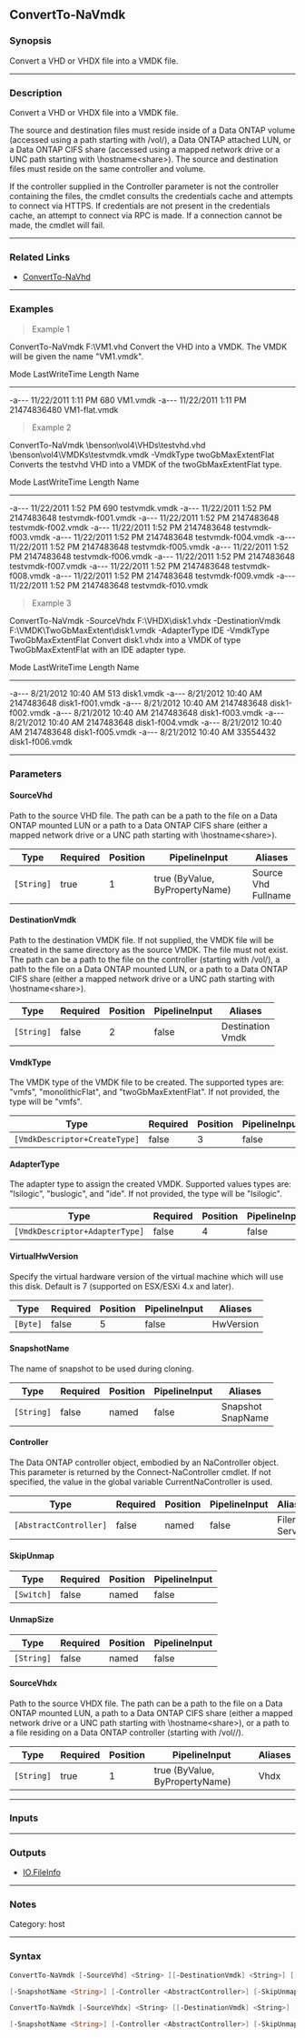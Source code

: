 ConvertTo-NaVmdk
----------------

### Synopsis
Convert a VHD or VHDX file into a VMDK file.

---

### Description

Convert a VHD or VHDX file into a VMDK file.

The source and destination files must reside inside of a Data ONTAP volume (accessed using a path starting with /vol/<volname>), a Data ONTAP attached LUN, or a Data ONTAP CIFS share (accessed using a mapped network drive or a UNC path starting with \\hostname\<share>).  The source and destination files must reside on the same controller and volume.

If the controller supplied in the Controller parameter is not the controller containing the files, the cmdlet consults the credentials cache and attempts to connect via HTTPS.  If credentials are not present in the credentials cache, an attempt to connect via RPC is made.  If a connection cannot be made, the cmdlet will fail.

---

### Related Links
* [ConvertTo-NaVhd](ConvertTo-NaVhd)

---

### Examples
> Example 1

ConvertTo-NaVmdk F:\VM1.vhd
Convert the VHD into a VMDK.  The VMDK will be given the name "VM1.vmdk".

Mode                LastWriteTime      Length Name
----                -------------      ------ ----
-a---        11/22/2011   1:11 PM         680 VM1.vmdk
-a---        11/22/2011   1:11 PM 21474836480 VM1-flat.vmdk

> Example 2

ConvertTo-NaVmdk \\benson\vol4\VHDs\testvhd.vhd \\benson\vol4\VMDKs\testvmdk.vmdk -VmdkType twoGbMaxExtentFlat
Converts the testvhd VHD into a VMDK of the twoGbMaxExtentFlat type.

Mode                LastWriteTime     Length Name
----                -------------     ------ ----
-a---        11/22/2011   1:52 PM        690 testvmdk.vmdk
-a---        11/22/2011   1:52 PM 2147483648 testvmdk-f001.vmdk
-a---        11/22/2011   1:52 PM 2147483648 testvmdk-f002.vmdk
-a---        11/22/2011   1:52 PM 2147483648 testvmdk-f003.vmdk
-a---        11/22/2011   1:52 PM 2147483648 testvmdk-f004.vmdk
-a---        11/22/2011   1:52 PM 2147483648 testvmdk-f005.vmdk
-a---        11/22/2011   1:52 PM 2147483648 testvmdk-f006.vmdk
-a---        11/22/2011   1:52 PM 2147483648 testvmdk-f007.vmdk
-a---        11/22/2011   1:52 PM 2147483648 testvmdk-f008.vmdk
-a---        11/22/2011   1:52 PM 2147483648 testvmdk-f009.vmdk
-a---        11/22/2011   1:52 PM 2147483648 testvmdk-f010.vmdk

> Example 3

ConvertTo-NaVmdk -SourceVhdx F:\VHDX\disk1.vhdx -DestinationVmdk F:\VMDK\TwoGbMaxExtent\disk1.vmdk -AdapterType IDE -VmdkType TwoGbMaxExtentFlat
Convert disk1.vhdx into a VMDK of type TwoGbMaxExtentFlat with an IDE adapter type.

Mode                LastWriteTime     Length Name
----                -------------     ------ ----
-a---         8/21/2012  10:40 AM        513 disk1.vmdk
-a---         8/21/2012  10:40 AM 2147483648 disk1-f001.vmdk
-a---         8/21/2012  10:40 AM 2147483648 disk1-f002.vmdk
-a---         8/21/2012  10:40 AM 2147483648 disk1-f003.vmdk
-a---         8/21/2012  10:40 AM 2147483648 disk1-f004.vmdk
-a---         8/21/2012  10:40 AM 2147483648 disk1-f005.vmdk
-a---         8/21/2012  10:40 AM   33554432 disk1-f006.vmdk

---

### Parameters
#### **SourceVhd**
Path to the source VHD file.  The path can be a path to the file on a Data ONTAP mounted LUN or a path to a Data ONTAP CIFS share (either a mapped network drive or a UNC path starting with \\hostname\<share>).

|Type      |Required|Position|PipelineInput                 |Aliases                    |
|----------|--------|--------|------------------------------|---------------------------|
|`[String]`|true    |1       |true (ByValue, ByPropertyName)|Source<br/>Vhd<br/>Fullname|

#### **DestinationVmdk**
Path to the destination VMDK file.  If not supplied, the VMDK file will be created in the same directory as the source VMDK.  The file must not exist.  The path can be a path to the file on the controller (starting with /vol/<volname>), a path to the file on a Data ONTAP mounted LUN, or a path to a Data ONTAP CIFS share (either a mapped network drive or a UNC path starting with \\hostname\<share>).

|Type      |Required|Position|PipelineInput|Aliases             |
|----------|--------|--------|-------------|--------------------|
|`[String]`|false   |2       |false        |Destination<br/>Vmdk|

#### **VmdkType**
The VMDK type of the VMDK file to be created.  The supported types are:  "vmfs", "monolithicFlat", and "twoGbMaxExtentFlat".  If not provided, the type will be "vmfs".

|Type                         |Required|Position|PipelineInput|
|-----------------------------|--------|--------|-------------|
|`[VmdkDescriptor+CreateType]`|false   |3       |false        |

#### **AdapterType**
The adapter type to assign the created VMDK.  Supported values types are: "lsilogic", "buslogic", and "ide".  If not provided, the type will be "lsilogic".

|Type                          |Required|Position|PipelineInput|
|------------------------------|--------|--------|-------------|
|`[VmdkDescriptor+AdapterType]`|false   |4       |false        |

#### **VirtualHwVersion**
Specify the virtual hardware version of the virtual machine which will use this disk.
Default is 7 (supported on ESX/ESXi 4.x and later).

|Type    |Required|Position|PipelineInput|Aliases  |
|--------|--------|--------|-------------|---------|
|`[Byte]`|false   |5       |false        |HwVersion|

#### **SnapshotName**
The name of snapshot to be used during cloning.

|Type      |Required|Position|PipelineInput|Aliases              |
|----------|--------|--------|-------------|---------------------|
|`[String]`|false   |named   |false        |Snapshot<br/>SnapName|

#### **Controller**
The Data ONTAP controller object, embodied by an NaController object.  This parameter is returned by the Connect-NaController cmdlet.  If not specified, the value in the global variable CurrentNaController is used.

|Type                  |Required|Position|PipelineInput|Aliases         |
|----------------------|--------|--------|-------------|----------------|
|`[AbstractController]`|false   |named   |false        |Filer<br/>Server|

#### **SkipUnmap**

|Type      |Required|Position|PipelineInput|
|----------|--------|--------|-------------|
|`[Switch]`|false   |named   |false        |

#### **UnmapSize**

|Type      |Required|Position|PipelineInput|
|----------|--------|--------|-------------|
|`[String]`|false   |named   |false        |

#### **SourceVhdx**
Path to the source VHDX file.  The path can be a path to the file on a Data ONTAP mounted LUN, a path to a Data ONTAP CIFS share (either a mapped network drive or a UNC path starting with \\hostname\<share>), or a path to a file residing on a Data ONTAP controller (starting with /vol/<volname>/).

|Type      |Required|Position|PipelineInput                 |Aliases|
|----------|--------|--------|------------------------------|-------|
|`[String]`|true    |1       |true (ByValue, ByPropertyName)|Vhdx   |

---

### Inputs

---

### Outputs
* [IO.FileInfo](https://learn.microsoft.com/en-us/dotnet/api/System.IO.FileInfo)

---

### Notes
Category: host

---

### Syntax
```PowerShell
ConvertTo-NaVmdk [-SourceVhd] <String> [[-DestinationVmdk] <String>] [[-VmdkType] <VmdkDescriptor+CreateType>] [[-AdapterType] <VmdkDescriptor+AdapterType>] [[-VirtualHwVersion] <Byte>] 
```
```PowerShell
[-SnapshotName <String>] [-Controller <AbstractController>] [-SkipUnmap] [-UnmapSize <String>] [<CommonParameters>]
```
```PowerShell
ConvertTo-NaVmdk [-SourceVhdx] <String> [[-DestinationVmdk] <String>] [[-VmdkType] <VmdkDescriptor+CreateType>] [[-AdapterType] <VmdkDescriptor+AdapterType>] [[-VirtualHwVersion] <Byte>] 
```
```PowerShell
[-SnapshotName <String>] [-Controller <AbstractController>] [-SkipUnmap] [-UnmapSize <String>] [<CommonParameters>]
```
